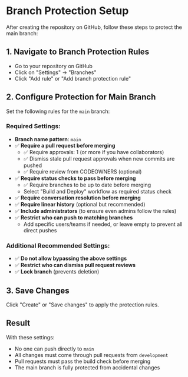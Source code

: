 # Branch Protection Setup

After creating the repository on GitHub, follow these steps to protect the main branch:

## 1. Navigate to Branch Protection Rules
- Go to your repository on GitHub
- Click on "Settings" → "Branches"
- Click "Add rule" or "Add branch protection rule"

## 2. Configure Protection for Main Branch
Set the following rules for the `main` branch:

### Required Settings:
- **Branch name pattern**: `main`
- ✅ **Require a pull request before merging**
  - ✅ Require approvals: 1 (or more if you have collaborators)
  - ✅ Dismiss stale pull request approvals when new commits are pushed
  - ✅ Require review from CODEOWNERS (optional)
- ✅ **Require status checks to pass before merging**
  - ✅ Require branches to be up to date before merging
  - Select "Build and Deploy" workflow as required status check
- ✅ **Require conversation resolution before merging**
- ✅ **Require linear history** (optional but recommended)
- ✅ **Include administrators** (to ensure even admins follow the rules)
- ✅ **Restrict who can push to matching branches**
  - Add specific users/teams if needed, or leave empty to prevent all direct pushes

### Additional Recommended Settings:
- ✅ **Do not allow bypassing the above settings**
- ✅ **Restrict who can dismiss pull request reviews**
- ✅ **Lock branch** (prevents deletion)

## 3. Save Changes
Click "Create" or "Save changes" to apply the protection rules.

## Result
With these settings:
- No one can push directly to `main`
- All changes must come through pull requests from `development`
- Pull requests must pass the build check before merging
- The main branch is fully protected from accidental changes